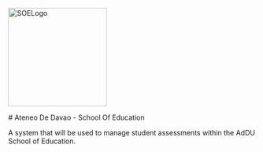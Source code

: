 <p align="left"><a target="_blank" rel="noopener noreferrer"><img width="200" src="https://i.ibb.co/mHw4WqW/download.png" alt="SOELogo"></a></p>
# Ateneo De Davao - School Of Education


A system that will be used to manage student assessments within the AdDU School of Education.
